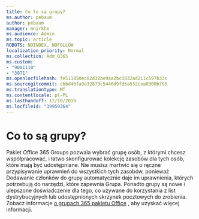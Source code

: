 ```yaml
---
title: Co to są grupy?
ms.author: pebaum
author: pebaum
manager: mnirkhe
ms.audience: Admin
ms.topic: article
ROBOTS: NOINDEX, NOFOLLOW
localization_priority: Normal
ms.collection: Adm_O365
ms.custom:
- "9001110"
- "3071"
ms.openlocfilehash: fe511850ec82d32be9aa2bc3832ad211c597b33c
ms.sourcegitcommit: cbbd46fa9a32873c5446d9fd5a532cea0300b795
ms.translationtype: MT
ms.contentlocale: pl-PL
ms.lasthandoff: 12/10/2019
ms.locfileid: "39959364"
---
```

# <a name="what-are-groups"></a>Co to są grupy?

Pakiet Office 365 Groups pozwala wybrać grupę osób, z którymi chcesz współpracować, i łatwo skonfigurować kolekcję zasobów dla tych osób, które mają być udostępniane. Nie musisz martwić się o ręczne przypisywanie uprawnień do wszystkich tych zasobów, ponieważ Dodawanie członków do grupy automatycznie daje im uprawnienia, których potrzebują do narzędzi, które zapewnia Grupa. Ponadto grupy są nowe i ulepszone doświadczenie dla tego, co używane do korzystania z list dystrybucyjnych lub udostępnionych skrzynek pocztowych do zrobienia.  Zobacz informacje [o grupach 365 pakietu Office](https://support.office.com/article/b565caa1-5c40-40ef-9915-60fdb2d97fa2) , aby uzyskać więcej informacji. 